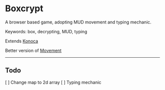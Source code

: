 # Boxcrypt

A browser based game, adopting MUD movement and typing mechanic.

Keywords: box, decrypting, MUD, typing

Extends [Konoca](https://github.com/farishan/konoca)

Better version of [Movement](https://github.com/farishan/movement)

---

## Todo
[ ] Change map to 2d array
[ ] Typing mechanic
